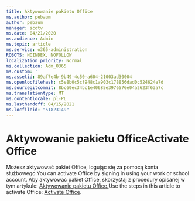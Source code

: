 ```yaml
---
title: Aktywowanie pakietu Office
ms.author: pebaum
author: pebaum
manager: scotv
ms.date: 04/21/2020
ms.audience: Admin
ms.topic: article
ms.service: o365-administration
ROBOTS: NOINDEX, NOFOLLOW
localization_priority: Normal
ms.collection: Adm_O365
ms.custom: ''
ms.assetid: 89af7e4b-9b49-4c50-a604-21003ad30004
ms.openlocfilehash: c5e8b0c5cf948c1a903c178856dad0c524624e7d
ms.sourcegitcommit: 8bc60ec34bc1e40685e3976576e04a2623f63a7c
ms.translationtype: MT
ms.contentlocale: pl-PL
ms.lasthandoff: 04/15/2021
ms.locfileid: "51823149"
---
```

# <a name="activate-office"></a><span data-ttu-id="77a61-102">Aktywowanie pakietu Office</span><span class="sxs-lookup"><span data-stu-id="77a61-102">Activate Office</span></span>

<span data-ttu-id="77a61-103">Możesz aktywować pakiet Office, logując się za pomocą konta służbowego.</span><span class="sxs-lookup"><span data-stu-id="77a61-103">You can activate Office by signing in using your work or school account.</span></span> <span data-ttu-id="77a61-104">Aby aktywować pakiet Office, skorzystaj z procedury opisanej w tym artykule: [Aktywowanie pakietu Office.](https://support.office.com/article/Activate-Office-365-Office-2016-or-Office-2013-1144e0de-e849-496e-8e33-ed6fb1b34202.aspx)</span><span class="sxs-lookup"><span data-stu-id="77a61-104">Use the steps in this article to activate Office: [Activate Office](https://support.office.com/article/Activate-Office-365-Office-2016-or-Office-2013-1144e0de-e849-496e-8e33-ed6fb1b34202.aspx).</span></span>
  